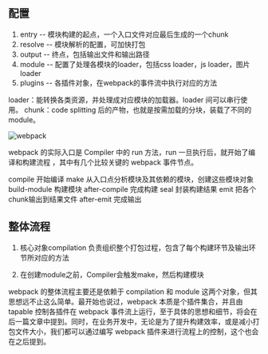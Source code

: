## 配置
1. entry -- 模块构建的起点，一个入口文件对应最后生成的一个chunk
2. resolve -- 模块解析的配置，可加快打包
3. output -- 终点，包括输出文件和输出路径
4. module -- 配置了处理各模块的loader，包括css loader，js loader，图片 loader
5. plugins -- 各插件对象，在webpack的事件流中执行对应的方法

loader：能转换各类资源，并处理成对应模块的加载器。loader 间可以串行使用。
chunk：code splitting 后的产物，也就是按需加载的分块，装载了不同的 module。


![webpack](https://img.alicdn.com/tps/TB1GVGFNXXXXXaTapXXXXXXXXXX-4436-4244.jpg?x-oss-process=image/resize,w_1400/format,webp)

webpack 的实际入口是 Compiler 中的 run 方法，run 一旦执行后，就开始了编译和构建流程 ，其中有几个比较关键的 webpack 事件节点。

compile 开始编译
make 从入口点分析模块及其依赖的模块，创建这些模块对象
build-module 构建模块
after-compile 完成构建
seal 封装构建结果
emit 把各个chunk输出到结果文件
after-emit 完成输出

## 整体流程
1. 核心对象compilation
负责组织整个打包过程，包含了每个构建环节及输出环节所对应的方法

2. 在创建module之前，Compiler会触发make，然后构建模块

webpack 的整体流程主要还是依赖于 compilation 和 module 这两个对象，但其思想远不止这么简单。最开始也说过，webpack 本质是个插件集合，并且由 tapable 控制各插件在 webpack 事件流上运行，至于具体的思想和细节，将会在后一篇文章中提到。同时，在业务开发中，无论是为了提升构建效率，或是减小打包文件大小，我们都可以通过编写 webpack 插件来进行流程上的控制，这个也会在之后提到。